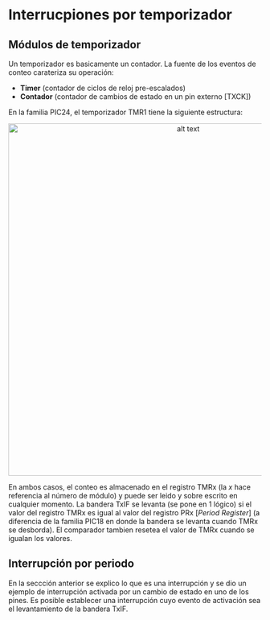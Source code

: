 # Interrucpiones por temporizador 
## Módulos de temporizador
Un temporizador es basicamente un contador. La fuente de los eventos de conteo carateriza su operación:
* **Timer** (contador de ciclos de reloj pre-escalados)
* **Contador** (contador de cambios de estado en un pin externo [TXCK])

En la familia PIC24, el temporizador TMR1 tiene la siguiente estructura:

<p align="center">
<img src="https://2.bp.blogspot.com/-C-9g_KGEqE4/XxIqOiqUJrI/AAAAAAAACXc/pOReC0jxqZMoG3ATyjy93eefWDwRQV7lwCLcBGAsYHQ/s1600/TMR1_PIC24.png" alt="alt text" width="700">
</p>

En ambos casos, el conteo es almacenado en el registro TMRx (la *x* hace referencia al número de módulo) y puede ser leido y sobre escrito en cualquier momento. La bandera TxIF se levanta (se pone en 1 lógico) si el valor del registro TMRx es igual al valor del registro PRx [*Period Register*] (a diferencia de la familia PIC18 en donde la bandera se levanta cuando TMRx se desborda). El comparador tambien resetea el valor de TMRx cuando se igualan los valores. 

## Interrupción por periodo

En la seccción anterior se explico lo que es una interrupción y se dio un ejemplo de interrupción activada por un cambio de estado en uno de los pines. Es posible establecer una interrupción cuyo evento de activación sea el levantamiento de la bandera TxIF.
